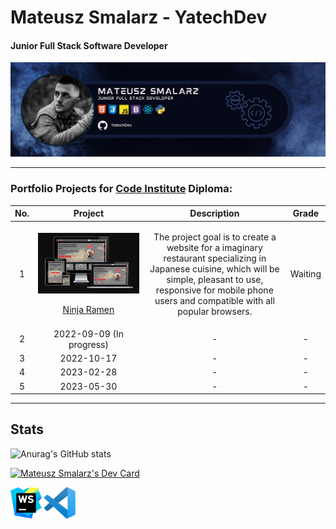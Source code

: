 # Mateusz Smalarz - YatechDev
#### Junior Full Stack Software Developer
![Baner](assets/images/yatechdev-baner.jpg)

<hr>

<!--
**YatechDev/YatechDev** is a ✨ _special_ ✨ repository because its `README.md` (this file) appears on your GitHub profile.

Here are some ideas to get you started:

- 🔭 I’m currently working on ...
- 🌱 I’m currently learning ...
- 👯 I’m looking to collaborate on ...
- 🤔 I’m looking for help with ...
- 💬 Ask me about ...
- 📫 How to reach me: ...
- 😄 Pronouns: ...
- ⚡ Fun fact: ...
-->


### Portfolio Projects for [Code Institute](https://codeinstitute.net/) Diploma:

| No. |                                                                                              Project                                                                                               |                                                                                                           Description                                                                                                           |  Grade  | 
|:---:|:--------------------------------------------------------------------------------------------------------------------------------------------------------------------------------------------------:|:-------------------------------------------------------------------------------------------------------------------------------------------------------------------------------------------------------------------------------:|:-------:|
|  1  | <p><a href="https://github.com/YatechDev/CI_PP1_Ninja_Ramen"><img src="assets/images/ninja-ramen-responsiveness.png"></a></p><p>[Ninja Ramen](https://github.com/YatechDev/CI_PP1_Ninja_Ramen)</p> | <p>The project goal is to create a website for a imaginary restaurant specializing in Japanese cuisine, which will be simple, pleasant to use, responsive for mobile phone users and compatible with all popular browsers. </p> | Waiting |
|  2  |                                                                                     2022-09-09   (In progress)                                                                                     |                                                                                                                -                                                                                                                |    -    |
|  3  |                                                                                             2022-10-17                                                                                             |                                                                                                                -                                                                                                                |    -    |
|  4  |                                                                                             2023-02-28                                                                                             |                                                                                                                -                                                                                                                |    -    |
|  5  |                                                                                             2023-05-30                                                                                             |                                                                                                                -                                                                                                                |    -    |
<hr>

## Stats

![Anurag's GitHub stats](https://github-readme-stats.vercel.app/api?username=yatechdev&theme=dark&show_icons=true)

<a href="https://app.daily.dev/YatechDev"><img src="https://api.daily.dev/devcards/70e7a1af991942ad94397c6f07f6fd9b.png?r=ac7" width="400" alt="Mateusz Smalarz's Dev Card"/></a>

<p>
<img src="assets/icons/webstorm.svg" width="50" alt="WebStorm Icon">
<img src="assets/icons/visual-studio-code.svg" width="50" alt="Visual Studio Code">
</p>